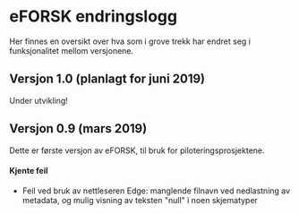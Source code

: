 # eFORSK endringslogg

Her finnes en oversikt over hva som i grove trekk har endret seg i funksjonalitet mellom versjonene.

## Versjon 1.0 (planlagt for juni 2019)

Under utvikling!

## Versjon 0.9 (mars 2019)

Dette er første versjon av eFORSK, til bruk for piloteringsprosjektene.

#### Kjente feil
* Feil ved bruk av nettleseren Edge: manglende filnavn ved nedlastning av metadata, og mulig visning av teksten "null" i noen skjematyper
